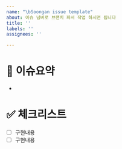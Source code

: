 ```yaml
---
name: "\bSoongan issue template"
about: 이슈 넘버로 브랜치 파서 작업 하시면 됩니다
title: ''
labels: ''
assignees: ''

---
```


# 🧐 이슈요약
- 

# ✅ 체크리스트
- [ ] 구현내용
- [ ] 구현내용
